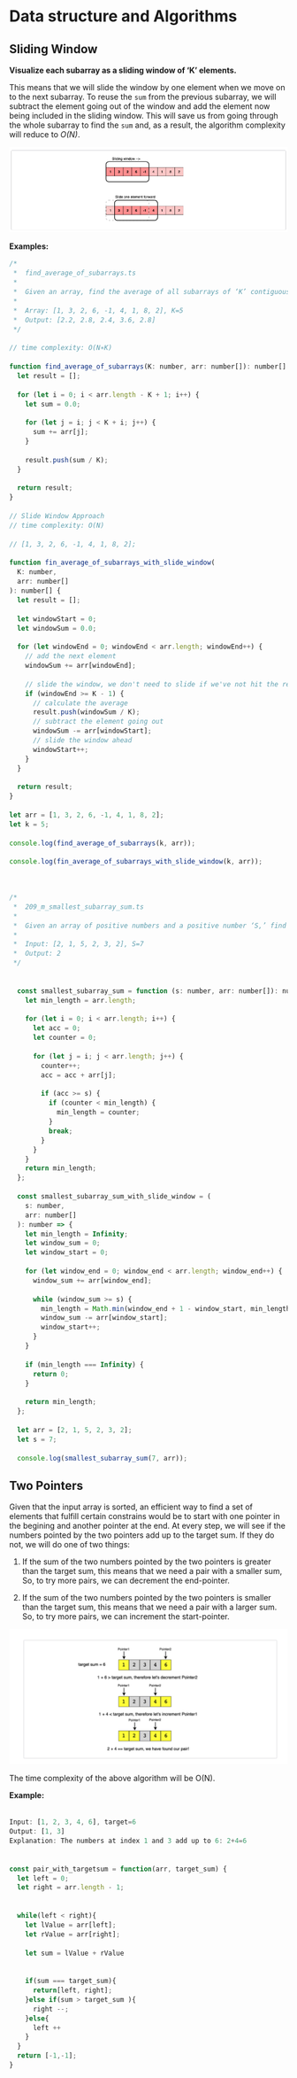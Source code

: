 # Data structure and Algorithms



## Sliding Window

**Visualize each subarray as a sliding window of ‘K’ elements.**

This means that we will slide the window by one element when we move on to the next subarray. To reuse the `sum` from the previous subarray, we will subtract the element going out of the window and add the element now being included in the sliding window. This will save us from going through the whole subarray to find the `sum` and, as a result, the algorithm complexity will reduce to _O(N)_.

![Screen Shot 2022-04-24 at 9.50.23 am](Images/sliding_window.png)

**Examples:**

```javascript
/*
 *  find_average_of_subarrays.ts
 *
 *  Given an array, find the average of all subarrays of ‘K’ contiguous elements in it.
 *
 *  Array: [1, 3, 2, 6, -1, 4, 1, 8, 2], K=5
 *  Output: [2.2, 2.8, 2.4, 3.6, 2.8]
 */

// time complexity: O(N∗K)

function find_average_of_subarrays(K: number, arr: number[]): number[] {
  let result = [];

  for (let i = 0; i < arr.length - K + 1; i++) {
    let sum = 0.0;

    for (let j = i; j < K + i; j++) {
      sum += arr[j];
    }

    result.push(sum / K);
  }

  return result;
}

// Slide Window Approach
// time complexity: O(N)

// [1, 3, 2, 6, -1, 4, 1, 8, 2];

function fin_average_of_subarrays_with_slide_window(
  K: number,
  arr: number[]
): number[] {
  let result = [];

  let windowStart = 0;
  let windowSum = 0.0;

  for (let windowEnd = 0; windowEnd < arr.length; windowEnd++) {
    // add the next element
    windowSum += arr[windowEnd];

    // slide the window, we don't need to slide if we've not hit the required window size of 'k'
    if (windowEnd >= K - 1) {
      // calculate the average
      result.push(windowSum / K);
      // subtract the element going out
      windowSum -= arr[windowStart];
      // slide the window ahead
      windowStart++;
    }
  }

  return result;
}

let arr = [1, 3, 2, 6, -1, 4, 1, 8, 2];
let k = 5;

console.log(find_average_of_subarrays(k, arr));

console.log(fin_average_of_subarrays_with_slide_window(k, arr));
```



```javascript


/*
 *  209_m_smallest_subarray_sum.ts
 *
 *  Given an array of positive numbers and a positive number ‘S,’ find the length of the smallest contiguous         	* subarray whose sum is greater than or equal to ‘S’. Return 0 if no such subarray exists.
 *
 *  Input: [2, 1, 5, 2, 3, 2], S=7
 *  Output: 2
 */


  const smallest_subarray_sum = function (s: number, arr: number[]): number {
    let min_length = arr.length;

    for (let i = 0; i < arr.length; i++) {
      let acc = 0;
      let counter = 0;

      for (let j = i; j < arr.length; j++) {
        counter++;
        acc = acc + arr[j];

        if (acc >= s) {
          if (counter < min_length) {
            min_length = counter;
          }
          break;
        }
      }
    }
    return min_length;
  };

  const smallest_subarray_sum_with_slide_window = (
    s: number,
    arr: number[]
  ): number => {
    let min_length = Infinity;
    let window_sum = 0;
    let window_start = 0;

    for (let window_end = 0; window_end < arr.length; window_end++) {
      window_sum += arr[window_end];

      while (window_sum >= s) {
        min_length = Math.min(window_end + 1 - window_start, min_length);
        window_sum -= arr[window_start];
        window_start++;
      }
    }

    if (min_length === Infinity) {
      return 0;
    }

    return min_length;
  };

  let arr = [2, 1, 5, 2, 3, 2];
  let s = 7;

  console.log(smallest_subarray_sum(7, arr));


```





## Two Pointers



Given that the input array is sorted, an efficient way to find a set of elements that fulfill certain constrains would be to start with one pointer in the begining and another pointer at the end. At every step, we will see if the numbers pointed by the two pointers add up to the target sum. If they do not, we will do one of two things:



1. If the sum of the two numbers pointed by the two pointers is greater than the target sum, this means that we need a pair with a smaller sum, So, to try more pairs, we can decrement the end-pointer.

2. If the sum of the two numbers pointed by the two pointers is smaller than the target sum, this means that we need a pair with a larger sum. So, to try more pairs, we can increment the start-pointer.

![Screen Shot 2022-05-09 at 8.57.12 pm](Images/two_pointers.png)



The time complexity of the above algorithm will be O(N).



**Example:**

```javascript

Input: [1, 2, 3, 4, 6], target=6
Output: [1, 3]
Explanation: The numbers at index 1 and 3 add up to 6: 2+4=6


const pair_with_targetsum = function(arr, target_sum) {
  let left = 0;
  let right = arr.length - 1;
  

  while(left < right){
    let lValue = arr[left];
    let rValue = arr[right];

    let sum = lValue + rValue


    if(sum === target_sum){
      return[left, right];
    }else if(sum > target_sum ){
      right --;
    }else{
      left ++
    }
  }
  return [-1,-1];
}



```





















































